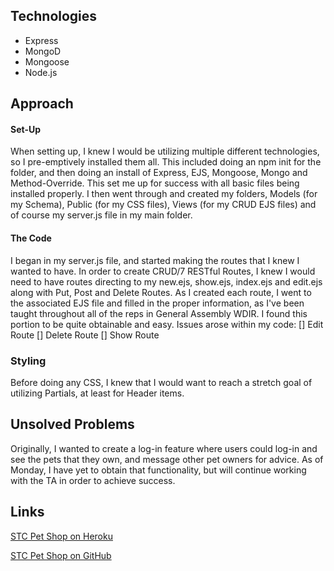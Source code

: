 ## Technologies
- Express
- MongoD
- Mongoose 
- Node.js

## Approach
#### Set-Up
When setting up, I knew I would be utilizing multiple different technologies, so I pre-emptively installed them all. This included doing an npm init for the folder, and then doing an install of Express, EJS, Mongoose, Mongo and Method-Override. This set me up for success with all basic files being installed properly. I then went through and created my folders, Models (for my Schema), Public (for my CSS files), Views (for my CRUD EJS files) and of course my server.js file in my main folder. 

#### The Code
I began in my server.js file, and started making the routes that I knew I wanted to have. In order to create CRUD/7 RESTful Routes, I knew I would need to have routes directing to my new.ejs, show.ejs, index.ejs and edit.ejs along with Put, Post and Delete Routes. As I created each route, I went to the associated EJS file and filled in the proper information, as I've been taught throughout all of the reps in General Assembly WDIR. I found this portion to be quite obtainable and easy. Issues arose within my code: 
[] Edit Route
[] Delete Route
[] Show Route 

### Styling
Before doing any CSS, I knew that I would want to reach a stretch goal of utilizing Partials, at least for Header items. 

## Unsolved Problems
Originally, I wanted to create a log-in feature where users could log-in and see the pets that they own, and message other pet owners for advice. As of Monday, I have yet to obtain that functionality, but will continue working with the TA in order to achieve success. 

## Links
[STC Pet Shop on Heroku](https://still-sands-93918.herokuapp.com/pets)

[STC Pet Shop on GitHub](http://github.com/alykief/stcpetshop)
